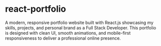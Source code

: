 
# react-portfolio
A modern, responsive portfolio website built with React.js showcasing my skills, projects, and personal brand as a Full Stack Developer. This portfolio is designed with clean UI, smooth animations, and mobile-first responsiveness to deliver a professional online presence.
